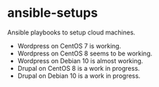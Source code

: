 # ansible-setups
Ansible playbooks to setup cloud machines.

* Wordpress on CentOS 7 is working.
* Wordpress on CentOS 8 seems to be working.
* Wordpress on Debian 10 is almost working.
* Drupal on CentOS 8 is a work in progress.
* Drupal on Debian 10 is a work in progress.
